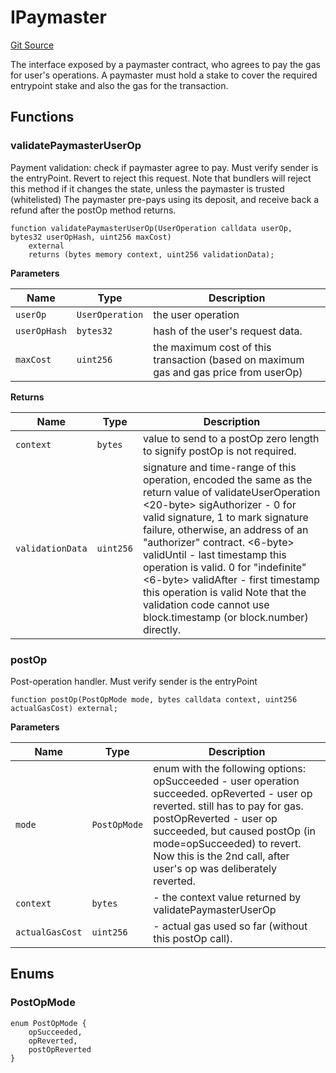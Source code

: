 # IPaymaster
[Git Source](https://github.com/TrueWallet/contracts/blob/3a8d1f53b9460a762889129a9214639685ad5b95/src/interfaces/IPaymaster.sol)

The interface exposed by a paymaster contract, who agrees to pay the gas for user's operations.
A paymaster must hold a stake to cover the required entrypoint stake and also the gas for the transaction.


## Functions
### validatePaymasterUserOp

Payment validation: check if paymaster agree to pay.
Must verify sender is the entryPoint.
Revert to reject this request.
Note that bundlers will reject this method if it changes the state, unless the paymaster is trusted (whitelisted)
The paymaster pre-pays using its deposit, and receive back a refund after the postOp method returns.


```solidity
function validatePaymasterUserOp(UserOperation calldata userOp, bytes32 userOpHash, uint256 maxCost)
    external
    returns (bytes memory context, uint256 validationData);
```
**Parameters**

|Name|Type|Description|
|----|----|-----------|
|`userOp`|`UserOperation`|the user operation|
|`userOpHash`|`bytes32`|hash of the user's request data.|
|`maxCost`|`uint256`|the maximum cost of this transaction (based on maximum gas and gas price from userOp)|

**Returns**

|Name|Type|Description|
|----|----|-----------|
|`context`|`bytes`|value to send to a postOp zero length to signify postOp is not required.|
|`validationData`|`uint256`|signature and time-range of this operation, encoded the same as the return value of validateUserOperation <20-byte> sigAuthorizer - 0 for valid signature, 1 to mark signature failure, otherwise, an address of an "authorizer" contract. <6-byte> validUntil - last timestamp this operation is valid. 0 for "indefinite" <6-byte> validAfter - first timestamp this operation is valid Note that the validation code cannot use block.timestamp (or block.number) directly.|


### postOp

Post-operation handler.
Must verify sender is the entryPoint


```solidity
function postOp(PostOpMode mode, bytes calldata context, uint256 actualGasCost) external;
```
**Parameters**

|Name|Type|Description|
|----|----|-----------|
|`mode`|`PostOpMode`|enum with the following options: opSucceeded - user operation succeeded. opReverted  - user op reverted. still has to pay for gas. postOpReverted - user op succeeded, but caused postOp (in mode=opSucceeded) to revert. Now this is the 2nd call, after user's op was deliberately reverted.|
|`context`|`bytes`|- the context value returned by validatePaymasterUserOp|
|`actualGasCost`|`uint256`|- actual gas used so far (without this postOp call).|


## Enums
### PostOpMode

```solidity
enum PostOpMode {
    opSucceeded,
    opReverted,
    postOpReverted
}
```

